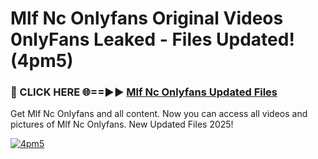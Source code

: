 # Mlf Nc Onlyfans Original Videos 0nlyFans Leaked - Files Updated! (4pm5)

<h3>🔴 CLICK HERE 🌐==►► <a href="https://tinyurl.com/4seja8ks" rel="nofollow">Mlf Nc Onlyfans Updated Files</a></h3>

Get Mlf Nc Onlyfans and all content. Now you can access all videos and pictures of Mlf Nc Onlyfans. New Updated Files 2025!

[![4pm5](https://i.imgur.com/EWjZXRe.gif)](https://tinyurl.com/4seja8ks)
